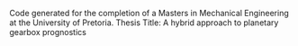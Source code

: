 Code generated for the completion of a Masters in Mechanical Engineering at the University of Pretoria. Thesis Title: A hybrid approach to planetary gearbox prognostics
